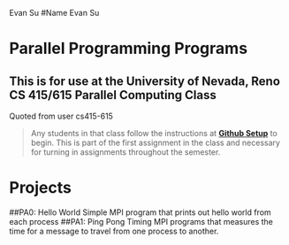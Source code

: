Evan Su
#Name
Evan Su
# Parallel Programming Programs
## This is for use at the University of Nevada, Reno CS 415/615 Parallel Computing Class
Quoted from user cs415-615
>Any students in that class follow the instructions at [**Github Setup**](https://github.com/cs415-615/template/wiki/Github-Setup) to begin. This is part of the first assignment in the class and necessary for turning in assignments throughout the semester.


# Projects
##PA0: Hello World
Simple MPI program that prints out hello world from each process
##PA1: Ping Pong Timing
MPI programs that measures the time for a message to travel from one process to another.
